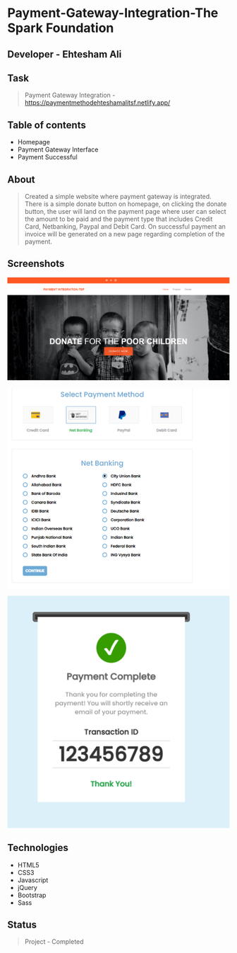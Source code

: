 # Payment-Gateway-Integration-The Spark Foundation

## Developer - Ehtesham Ali

## Task
> Payment Gateway Integration - https://paymentmethodehteshamalitsf.netlify.app/

## Table of contents
* Homepage
* Payment Gateway Interface
* Payment Successful

## About
> Created a simple website where payment gateway is integrated. There is a simple donate button on homepage, on clicking the donate button, the user will land on the payment page where user can select the amount to be paid and the payment type that includes Credit Card, Netbanking, Paypal and Debit Card. On successful payment an invoice will be generated on a new page regarding completion of the payment.

## Screenshots
![Example screenshot](Home.PNG)<br>

![Example screenshot](Payment%20method.PNG)<br>

![Example screenshot](Receipt.PNG)

## Technologies
* HTML5
* CSS3
* Javascript
* jQuery
* Bootstrap
* Sass

## Status
> Project - Completed
